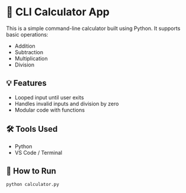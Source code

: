 # 🧮 CLI Calculator App

This is a simple command-line calculator built using Python. It supports basic operations:

- Addition
- Subtraction
- Multiplication
- Division

## 💡 Features

- Looped input until user exits
- Handles invalid inputs and division by zero
- Modular code with functions

## 🛠 Tools Used

- Python
- VS Code / Terminal

## 🚀 How to Run

```bash
python calculator.py
